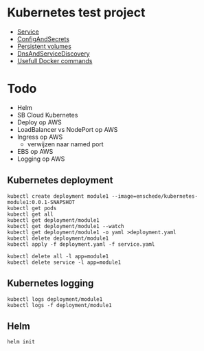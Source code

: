 # Kubernetes test project

- [Service](service.md)
- [ConfigAndSecrets](configAndSecrets.md)
- [Persistent volumes](volumes.md)
- [DnsAndServiceDiscovery](serviceDiscovery.md)
- [Usefull Docker commands](docker.md)

# Todo

- Helm
- SB Cloud Kubernetes  
- Deploy op AWS
- LoadBalancer vs NodePort op AWS
- Ingress op AWS
    - verwijzen naar named port
- EBS op AWS
- Logging op AWS

## Kubernetes deployment

    kubectl create deployment module1 --image=enschede/kubernetes-module1:0.0.1-SNAPSHOT
    kubectl get pods
    kubectl get all
    kubectl get deployment/module1   
    kubectl get deployment/module1 --watch  
    kubectl get deployment/module1 -o yaml >deployment.yaml   
    kubectl delete deployment/module1
    kubectl apply -f deployment.yaml -f service.yaml
    
    kubectl delete all -l app=module1
    kubectl delete service -l app=module1
    
## Kubernetes logging

    kubectl logs deployment/module1
    kubectl logs -f deployment/module1

## Helm

    helm init
    
